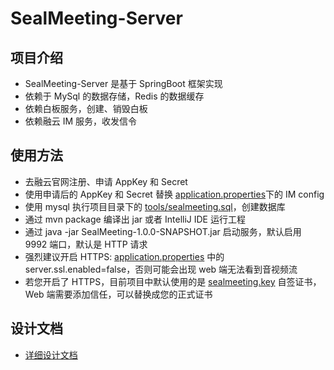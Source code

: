 # SealMeeting-Server

## 项目介绍
* SealMeeting-Server 是基于 SpringBoot 框架实现
* 依赖于 MySql 的数据存储，Redis 的数据缓存
* 依赖白板服务，创建、销毁白板
* 依赖融云 IM 服务，收发信令

## 使用方法
* 去融云官网注册、申请 AppKey 和 Secret
* 使用申请后的 AppKey 和 Secret 替换 [application.properties](https://github.com/rongcloud/sealmeeting-server/blob/master/src/main/resources/application.properties)下的 IM config
* 使用 mysql 执行项目目录下的 [tools/sealmeeting.sql](https://github.com/rongcloud/sealclass-server/blob/master/tools/sealmeeting.sql)，创建数据库
* 通过 mvn package 编译出 jar 或者 IntelliJ IDE 运行工程
* 通过 java -jar SealMeeting-1.0.0-SNAPSHOT.jar 启动服务，默认启用 9992 端口，默认是 HTTP 请求
* 强烈建议开启 HTTPS: [application.properties](https://github.com/rongcloud/sealmeeting-server/blob/master/src/main/resources/application.properties) 中的 server.ssl.enabled=false，否则可能会出现 web 端无法看到音视频流
* 若您开启了 HTTPS，目前项目中默认使用的是 [sealmeeting.key](https://github.com/rongcloud/sealmeeting-server/blob/master/src/main/resources/sealmeeting.key) 自签证书，Web 端需要添加信任，可以替换成您的正式证书

## 设计文档
* [详细设计文档](https://github.com/rongcloud/sealmeeting-server/blob/master/tools/%E8%AE%BE%E8%AE%A1%E6%96%87%E6%A1%A3.md)
